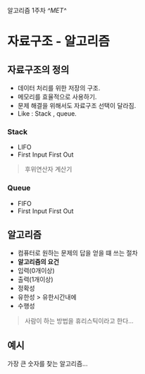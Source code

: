 알고리즘 1주차
*^*MET*^*

# 자료구조 - 알고리즘

## 자료구조의 정의
- 데이터 처리를 위한 저장의 구조.
- 메모리를 효율적으로 사용하기.
- 문제 해결을 위해서도 자료구조 선택이 달라짐.
- Like : Stack , queue.
### Stack
- LIFO
- First Input First Out
> 후위연산자 계산기
### Queue
- FIFO 
- First Input First Out
>

## 알고리즘 
- 컴퓨터로 원하는 문제의 답을 얻을 떄 쓰는 절차
- **알고리즘의 요건**
- 입력(0개이상)
- 출력(1개이상)
- 정확성
- 유한성 > 유한시간내에 
- 수행성

> 사람이 하는 방법을 휴리스틱이라고 한다...     


## 예시
가장 큰 숫자를 찾는 알고리즘...
